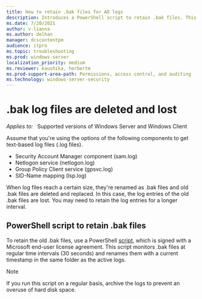 ```yaml
---
title: How to retain .bak files for AD logs
description: Introduces a PowerShell script to retain .bak files. This script monitors .bak files at regular time intervals and renames them with a current timestamp.
ms.date: 7/20/2021
author: v-lianna
ms.author: delhan
manager: dcscontentpm
audience: itpro
ms.topic: troubleshooting
ms.prod: windows-server
localization_priority: medium
ms.reviewer: kaushika, herbertm
ms.prod-support-area-path: Permissions, access control, and auditing
ms.technology: windows-server-security
---
```

# .bak log files are deleted and lost

_Applies to:_ &nbsp; Supported versions of Windows Server and Windows Client  

Assume that you're using the options of the following components to get text-based log files (.log files).

- Security Account Manager component (sam.log)
- Netlogon service (netlogon.log)
- Group Policy Client service (gpsvc.log)
- SID-Name mapping (lsp.log)

When log files reach a certain size, they're renamed as .bak files and old .bak files are deleted and replaced. In this case, the log entries of the old .bak files are lost. You may need to retain the log entries for a longer interval.

## PowerShell script to retain .bak files

To retain the old .bak files, use a PowerShell [script](https://cesdiagtools.blob.core.windows.net/windows/AD_save-LSP-GPSVC-Netlogon-logs.zip), which is signed with a Microsoft end-user license agreement. This script monitors .bak files at regular time intervals (30 seconds) and renames them with a current timestamp in the same folder as the active logs.

> [!NOTE]
> If you run this script on a regular basis, archive the logs to prevent an overuse of hard disk space.
